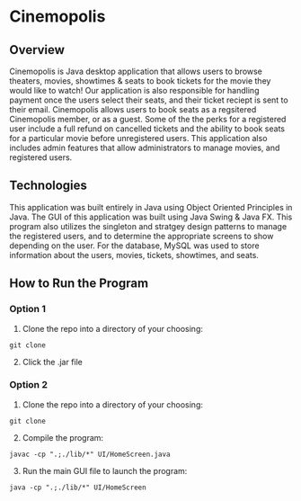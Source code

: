 # Cinemopolis

## Overview

Cinemopolis is Java desktop application that allows users to browse theaters, movies, showtimes & seats to book tickets for the movie they would like to watch! Our application is also responsible for handling payment once the users select their seats, and their ticket reciept is sent to their email. Cinemopolis allows users to book seats as a regsitered Cinemopolis member, or as a guest. Some of the the perks for a registered user include a full refund on cancelled tickets and the ability to book seats for a particular movie before unregistered users. This application also includes admin features that allow administrators to manage movies, and registered users.

## Technologies

This application was built entirely in Java using Object Oriented Principles in Java. The GUI of this application was built using Java Swing & Java FX. This program also utilizes the singleton and stratgey design patterns to manage the registered users, and to determine the appropriate screens to show depending on the user. For the database, MySQL was used to store information about the users, movies, tickets, showtimes, and seats. 

## How to Run the Program

### Option 1

1. Clone the repo into a directory of your choosing:
```
git clone
```
2. Click the .jar file

### Option 2

1. Clone the repo into a directory of your choosing:
```
git clone
```

2. Compile the program:
```
javac -cp ".;./lib/*" UI/HomeScreen.java
```
3. Run the main GUI file to launch the program:
```
java -cp ".;./lib/*" UI/HomeScreen
```
